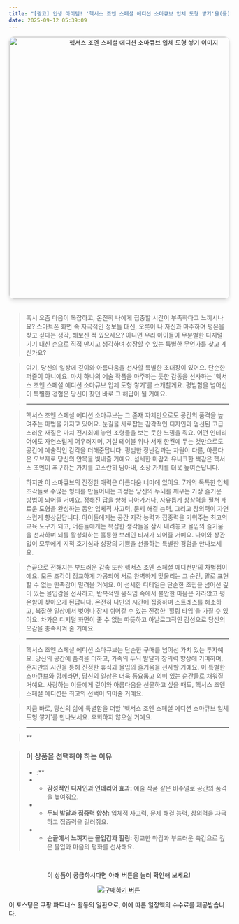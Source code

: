 ```yaml
---
title: "[광고] 인생 아이템! '헥서스 조엔 스페셜 에디션 소마큐브 입체 도형 쌓기'을(를) 만나보세요."
date: 2025-09-12 05:39:09
---
```


<div align="center">
    <a href="https://link.coupang.com/re/AFFSDP?lptag=AF8916626&pageKey=8957279176&itemId=26208512284&vendorItemId=93187619859&traceid=V0-153-a839a220ef448233&requestid=20250912143848787217659232&token=31850C%7CGM" target="_blank">
        <img src="https://ads-partners.coupang.com/image1/2jTKQCM27LHdVh632vpy1x2sEkSdmEVo5zBGiTuZInQ0PadIeEilLVgL15ErV4Ik1xrSOAotWkRua_JeLw_eHQNH_xcRZWgllDLUtm23_xjRydZ8QKdtIC4ZG3bgwPS_IJZLbVbbXXkJiZ17hEJsOqzNR7qxj3FwiNzgfbKPwXe_MIpJf1LbzBPDQpr1YI6l-0aAq-nUAyWBjz6Nr09px71DzvLTVbrvImMcAS33lTQJlBMLEM3gr2JjOt0BBBzM-egF3_OJYnCxC0hTtpIa7QIzy7Ld" alt="헥서스 조엔 스페셜 에디션 소마큐브 입체 도형 쌓기 이미지" width="600" style="max-width: 100%; height: auto; border-radius: 12px; border: 1px solid #e0e0e0; box-shadow: 0 4px 8px rgba(0,0,0,0.1);">
    </a>
</div>
<br>

> 혹시 요즘 마음이 복잡하고, 온전히 나에게 집중할 시간이 부족하다고 느끼시나요? 스마트폰 화면 속 자극적인 정보들 대신, 오롯이 나 자신과 마주하며 평온을 찾고 싶다는 생각, 해보신 적 있으세요? 아니면 우리 아이들이 무분별한 디지털 기기 대신 손으로 직접 만지고 생각하며 성장할 수 있는 특별한 무언가를 찾고 계신가요?

> 여기, 당신의 일상에 깊이와 아름다움을 선사할 특별한 초대장이 있어요. 단순한 퍼즐이 아니에요. 마치 하나의 예술 작품을 마주하는 듯한 감동을 선사하는 '헥서스 조엔 스페셜 에디션 소마큐브 입체 도형 쌓기'를 소개할게요. 평범함을 넘어선 이 특별한 경험은 당신이 찾던 바로 그 해답이 될 거예요.

> ***

> 헥서스 조엔 스페셜 에디션 소마큐브는 그 존재 자체만으로도 공간의 품격을 높여주는 마법을 가지고 있어요. 눈길을 사로잡는 감각적인 디자인과 엄선된 고급스러운 재질은 마치 전시회에 놓인 조형물을 보는 듯한 느낌을 줘요. 어떤 인테리어에도 자연스럽게 어우러지며, 거실 테이블 위나 서재 한켠에 두는 것만으로도 공간에 예술적인 감각을 더해준답니다. 평범한 장난감과는 차원이 다른, 아름다운 오브제로 당신의 안목을 빛내줄 거예요. 섬세한 마감과 유니크한 색감은 헥서스 조엔이 추구하는 가치를 고스란히 담아내, 소장 가치를 더욱 높여준답니다.

> 하지만 이 소마큐브의 진정한 매력은 아름다움 너머에 있어요. 7개의 독특한 입체 조각들로 수많은 형태를 만들어내는 과정은 당신의 두뇌를 깨우는 가장 즐거운 방법이 되어줄 거예요. 정해진 답을 향해 나아가거나, 자유롭게 상상력을 펼쳐 새로운 도형을 완성하는 동안 입체적 사고력, 문제 해결 능력, 그리고 창의력이 자연스럽게 향상된답니다. 아이들에게는 공간 지각 능력과 집중력을 키워주는 최고의 교육 도구가 되고, 어른들에게는 복잡한 생각들을 잠시 내려놓고 몰입의 즐거움을 선사하며 뇌를 활성화하는 훌륭한 브레인 티저가 되어줄 거예요. 나이와 상관없이 모두에게 지적 호기심과 성장의 기쁨을 선물하는 특별한 경험을 만나보세요.

> 손끝으로 전해지는 부드러운 감촉 또한 헥서스 조엔 스페셜 에디션만의 차별점이에요. 모든 조각이 정교하게 가공되어 서로 완벽하게 맞물리는 그 순간, 말로 표현할 수 없는 만족감이 밀려올 거예요. 이 섬세한 디테일은 단순한 조립을 넘어선 깊이 있는 몰입감을 선사하고, 반복적인 움직임 속에서 불안한 마음은 가라앉고 평온함이 찾아오게 된답니다. 온전히 나만의 시간에 집중하며 스트레스를 해소하고, 복잡한 일상에서 벗어나 잠시 쉬어갈 수 있는 진정한 '힐링 타임'을 가질 수 있어요. 차가운 디지털 화면이 줄 수 없는 따뜻하고 아날로그적인 감성으로 당신의 오감을 충족시켜 줄 거예요.

> ***

> 헥서스 조엔 스페셜 에디션 소마큐브는 단순한 구매를 넘어선 가치 있는 투자예요. 당신의 공간에 품격을 더하고, 가족의 두뇌 발달과 창의력 향상에 기여하며, 혼자만의 시간을 통해 진정한 휴식과 몰입의 즐거움을 선사할 거예요. 이 특별한 소마큐브와 함께라면, 당신의 일상은 더욱 풍요롭고 의미 있는 순간들로 채워질 거예요. 사랑하는 이들에게 깊이와 아름다움을 선물하고 싶을 때도, 헥서스 조엔 스페셜 에디션은 최고의 선택이 되어줄 거예요.

> 지금 바로, 당신의 삶에 특별함을 더할 '헥서스 조엔 스페셜 에디션 소마큐브 입체 도형 쌓기'를 만나보세요. 후회하지 않으실 거예요.

> ***

> **


> ### 이 상품을 선택해야 하는 이유
> - :**
> - *   **감성적인 디자인과 인테리어 효과:** 예술 작품 같은 비주얼로 공간의 품격을 높여줘요.
> - *   **두뇌 발달과 집중력 향상:** 입체적 사고력, 문제 해결 능력, 창의력을 자극하고 집중력을 길러줘요.
> - *   **손끝에서 느껴지는 몰입감과 힐링:** 정교한 마감과 부드러운 촉감으로 깊은 몰입과 마음의 평화를 선사해요.


<br>

<div align="center">
  <p>이 상품이 궁금하시다면 아래 버튼을 눌러 확인해 보세요!</p>
  <a href="https://link.coupang.com/re/AFFSDP?lptag=AF8916626&pageKey=8957279176&itemId=26208512284&vendorItemId=93187619859&traceid=V0-153-a839a220ef448233&requestid=20250912143848787217659232&token=31850C%7CGM" target="_blank">
    <img src="https://img.shields.io/badge/지금 바로 구매하기-FF5722?style=for-the-badge&logo=coupa&logoColor=white" alt="구매하기 버튼">
  </a>
</div>

이 포스팅은 쿠팡 파트너스 활동의 일환으로, 이에 따른 일정액의 수수료를 제공받습니다.
